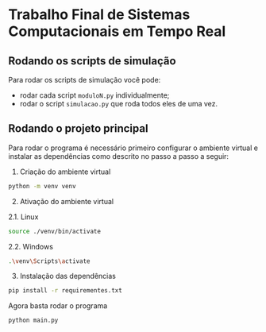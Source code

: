 # Trabalho Final de Sistemas Computacionais em Tempo Real

## Rodando os scripts de simulação

Para rodar os scripts de simulação você pode:
- rodar cada script `moduloN.py` individualmente;
- rodar o script `simulacao.py` que roda todos eles de uma vez.

## Rodando o projeto principal

Para rodar o programa é necessário primeiro configurar o ambiente virtual e instalar as dependências como descrito no passo a passo a seguir:

1. Criação do ambiente virtual

```bash
python -m venv venv
```

2. Ativação do ambiente virtual

2.1. Linux

```bash
source ./venv/bin/activate
```

2.2. Windows

```bash
.\venv\Scripts\activate
```

3. Instalação das dependências

```bash
pip install -r requirementes.txt
```


Agora basta rodar o programa

```bash
python main.py
```
